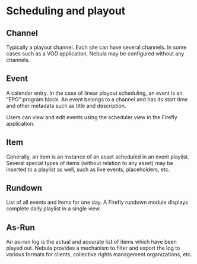 # Scheduling and playout

## Channel

Typically a playout channel. Each site can have several channels. In some cases such as a VOD application, Nebula may be configured without any channels.

## Event

A calendar entry. In the case of linear playout scheduling, an event is an “EPG” program block. An event belongs to a channel and has its start time and other metadata such as title and description.

Users can view and edit events using the scheduler view in the Firefly application.

## Item

Generally, an item is an instance of an asset scheduled in an event playlist. Several special types of items (without relation to any asset) may be inserted to a playlist as well, such as live events, placeholders, etc.

## Rundown

List of all events and items for one day. A Firefly rundown module displays complete daily playlist in a single view.

## As-Run

An as-run log is the actual and accurate list of items which have been played out. Nebula provides a mechanism to filter and export the log to various formats for clients, collective rights management organizations, etc.
